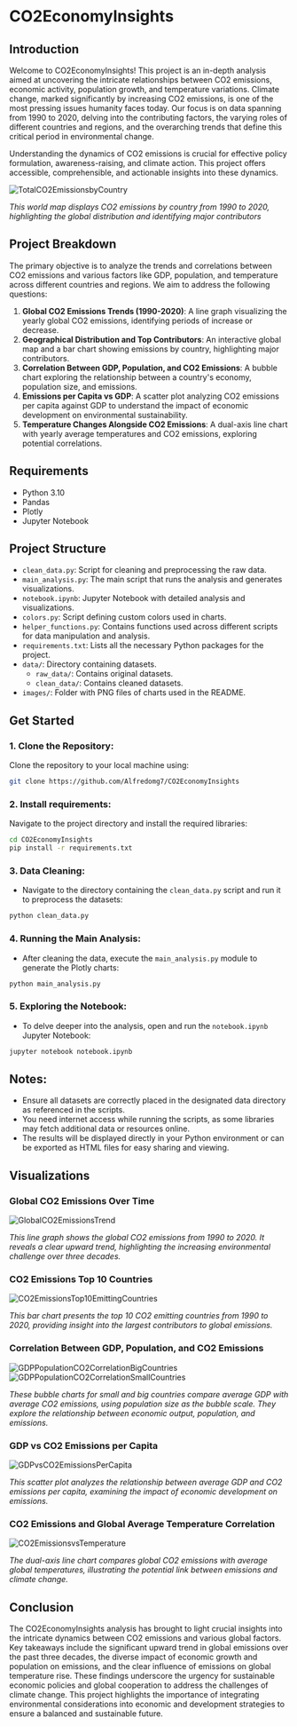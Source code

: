 # CO2EconomyInsights
## Introduction
Welcome to CO2EconomyInsights! This project is an in-depth analysis aimed at uncovering the intricate relationships between CO2 emissions, economic activity, population growth, and temperature variations. Climate change, marked significantly by increasing CO2 emissions, is one of the most pressing issues humanity faces today. Our focus is on data spanning from 1990 to 2020, delving into the contributing factors, the varying roles of different countries and regions, and the overarching trends that define this critical period in environmental change.

Understanding the dynamics of CO2 emissions is crucial for effective policy formulation, awareness-raising, and climate action. This project offers accessible, comprehensible, and actionable insights into these dynamics.

![TotalCO2EmissionsbyCountry](images/total_co2_emissions_by_country.png)

*This world map displays CO2 emissions by country from 1990 to 2020, highlighting the global distribution and identifying major contributors*

## Project Breakdown
The primary objective is to analyze the trends and correlations between CO2 emissions and various factors like GDP, population, and temperature across different countries and regions. We aim to address the following questions:
1. **Global CO2 Emissions Trends (1990-2020)**: A line graph visualizing the yearly global CO2 emissions, identifying periods of increase or decrease.
2. **Geographical Distribution and Top Contributors**: An interactive global map and a bar chart showing emissions by country, highlighting major contributors.
3. **Correlation Between GDP, Population, and CO2 Emissions**: A bubble chart exploring the relationship between a country's economy, population size, and emissions.
4. **Emissions per Capita vs GDP**: A scatter plot analyzing CO2 emissions per capita against GDP to understand the impact of economic development on environmental sustainability.
5. **Temperature Changes Alongside CO2 Emissions**: A dual-axis line chart with yearly average temperatures and CO2 emissions, exploring potential correlations.

## Requirements
- Python 3.10
- Pandas
- Plotly
- Jupyter Notebook

## Project Structure
- `clean_data.py`: Script for cleaning and preprocessing the raw data.
- `main_analysis.py`: The main script that runs the analysis and generates visualizations.
- `notebook.ipynb`: Jupyter Notebook with detailed analysis and visualizations.
- `colors.py`: Script defining custom colors used in charts.
- `helper_functions.py`: Contains functions used across different scripts for data manipulation and analysis.
- `requirements.txt`: Lists all the necessary Python packages for the project.
- `data/`: Directory containing datasets.
    - `raw_data/`: Contains original datasets.
    - `clean_data/`: Contains cleaned datasets.
- `images/`: Folder with PNG files of charts used in the README.

## Get Started

### 1. Clone the Repository:
Clone the repository to your local machine using:
```bash
git clone https://github.com/Alfredomg7/CO2EconomyInsights
```

### 2. Install requirements:
Navigate to the project directory and install the required libraries:
```bash
cd CO2EconomyInsights
pip install -r requirements.txt
```

### 3. Data Cleaning:
- Navigate to the directory containing the `clean_data.py` script and run it to preprocess the datasets:
```bash
python clean_data.py
```

### 4. Running the Main Analysis:
- After cleaning the data, execute the `main_analysis.py` module to generate the Plotly charts:
```bash
python main_analysis.py
```

### 5. Exploring the Notebook:
- To delve deeper into the analysis, open and run the `notebook.ipynb` Jupyter Notebook:
```bash
jupyter notebook notebook.ipynb
```

## Notes:
- Ensure all datasets are correctly placed in the designated data directory as referenced in the scripts.
- You need internet access while running the scripts, as some libraries may fetch additional data or resources online.
- The results will be displayed directly in your Python environment or can be exported as HTML files for easy sharing and viewing.

## Visualizations

### Global CO2 Emissions Over Time
![GlobalCO2EmissionsTrend](images/global_co2_emissions_trend.png)

*This line graph shows the global CO2 emissions from 1990 to 2020. It reveals a clear upward trend, highlighting the increasing environmental challenge over three decades.*

### CO2 Emissions Top 10 Countries
![CO2EmissionsTop10EmittingCountries](images/top_10_emitting_countries.png)

*This bar chart presents the top 10 CO2 emitting countries from 1990 to 2020, providing insight into the largest contributors to global emissions.*

### Correlation Between GDP, Population, and CO2 Emissions
![GDPPopulationCO2CorrelationBigCountries](images/gdp_co2_pop_bubble_chart_big_countries.png)
![GDPPopulationCO2CorrelationSmallCountries](images/gdp_co2_pop_bubble_chart_small_countries.png)

*These bubble charts for small and big countries compare average GDP with average CO2 emissions, using population size as the bubble scale. They explore the relationship between economic output, population, and emissions.*

### GDP vs CO2 Emissions per Capita
![GDPvsCO2EmissionsPerCapita](images/gdp_co2_per_capita_bubble_chart.png)

*This scatter plot analyzes the relationship between average GDP and CO2 emissions per capita, examining the impact of economic development on emissions.*

### CO2 Emissions and Global Average Temperature Correlation
![CO2EmissionsvsTemperature](images/co2_emissions_vs_global_temp_dual_line_chart.png)

*The dual-axis line chart compares global CO2 emissions with average global temperatures, illustrating the potential link between emissions and climate change.*

## Conclusion
The CO2EconomyInsights analysis has brought to light crucial insights into the intricate dynamics between CO2 emissions and various global factors. Key takeaways include the significant upward trend in global emissions over the past three decades, the diverse impact of economic growth and population on emissions, and the clear influence of emissions on global temperature rise. These findings underscore the urgency for sustainable economic policies and global cooperation to address the challenges of climate change. This project highlights the importance of integrating environmental considerations into economic and development strategies to ensure a balanced and sustainable future.

